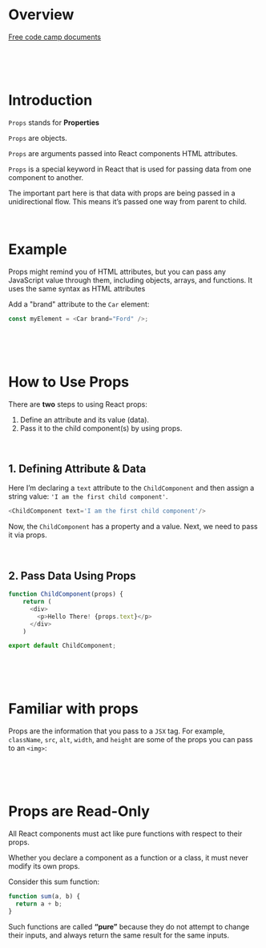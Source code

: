 # Overview


[Free code camp documents](https://www.freecodecamp.org/news/how-to-use-props-in-reactjs/)

&nbsp;
&nbsp;

&nbsp;

# Introduction

`Props` stands for **Properties**

`Props` are objects.

`Props` are arguments passed into React components HTML attributes.

`Props` is a special keyword in React that is used for passing data from one component to another.

The important part here is that data with props are being passed in a unidirectional flow.  This means it’s passed one way from parent to child.

&nbsp;

# Example

Props might remind you of HTML attributes, but you can pass any JavaScript value through them, including objects, arrays, and functions. It  uses the same syntax as HTML attributes

Add a "brand" attribute to the `Car` element:

```js
const myElement = <Car brand="Ford" />;
```

&nbsp;

&nbsp;

# How to Use Props

There are **two** steps to using React props:

1. Define an attribute and its value (data).
2. Pass it to the child component(s) by using props.

&nbsp;

## 1. Defining Attribute & Data

Here I’m declaring a `text` attribute to the `ChildComponent` and then assign a string value: `'I am the first child component'`.

```js
<ChildComponent text='I am the first child component'/>
```

Now, the `ChildComponent` has a property and a value. Next, we need to pass it via props.

&nbsp;

## 2. Pass Data Using Props

```js
function ChildComponent(props) {
    return (
      <div>
        <p>Hello There! {props.text}</p> 
      </div>
    )

export default ChildComponent;
```

&nbsp;

&nbsp;
&nbsp;
&nbsp;

# Familiar with props

Props are the information that you pass to a `JSX` tag. For example, `className`, `src`, `alt`, `width`, and `height` are some of the props you can pass to an `<img>`:

&nbsp;

&nbsp;
&nbsp;

# Props are Read-Only

All React components must act like pure functions with respect to their props.

Whether you declare a component as a function or a class, it must never modify its own props.

Consider this sum function:

```js
function sum(a, b) {
  return a + b;
}

```

Such functions are called **“pure”** because they do not attempt to change their inputs, and always return the same result for the same inputs.

&nbsp;
&nbsp;
&nbsp;

&nbsp;
&nbsp;
&nbsp;

&nbsp;
&nbsp;

&nbsp;
